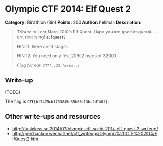 # Olympic CTF 2014: Elf Quest 2

**Category:** Binathlon (Bin)
**Points:** 200
**Author:** hellman
**Description:**

> Tribute to Leet More 2010’s Elf Quest. Hope you are good at guessi… err, reversing! [`elfquest2`](elfquest2)
>
> HINT1: there are 3 stages
>
> HINT2: You need only first 20902 bytes of 32000
>
> _Flag format: `CTF{..32 hexes..}`_

## Write-up

(TODO)

The flag is `CTF{bf7475cb1733885d35b60e13bc2d7b8f}`.

## Other write-ups and resources

* <http://tasteless.se/2014/02/olympic-ctf-sochi-2014-elf-quest-2-writeup/>
* <http://penthackon.wechall.net/ctf_writeups/Olympic%20CTF%202014/ElfQuest2.htm>
